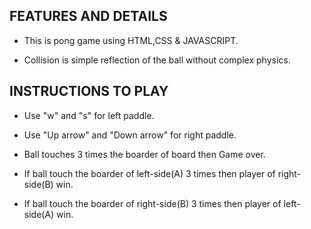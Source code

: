 ## FEATURES AND DETAILS

- This is pong game using HTML,CSS & JAVASCRIPT.

- Collision is simple reflection of the ball without complex physics.

## INSTRUCTIONS TO PLAY

- Use "w" and "s" for left paddle.

- Use "Up arrow" and "Down arrow" for right paddle.

- Ball touches 3 times the boarder of board then Game over.

- If ball touch the boarder of left-side(A) 3 times then player of right-side(B) win.

- If ball touch the boarder of right-side(B) 3 times then player of left-side(A) win.
